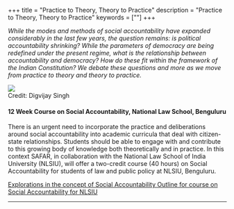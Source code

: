 +++
title = "Practice to Theory, Theory to Practice"
description = "Practice to Theory, Theory to Practice"
keywords = [""]
+++

*While the modes and methods of social accountability have expanded considerably in the last few years, the question remains: is political accountability shrinking? While the parameters of democracy are being redefined under the present regime, what is the relationship between accountability and democracy? How do these fit within the framework of the Indian Constitution? We debate these questions and more as we move from practice to theory and theory to practice.*

<div class="container-image">
  <img class="full-width" src="../../img/pictures/practice-theory.jpg">
  <div class="bottom-right">Credit: Digvijay Singh</div>
</div>

#### 12 Week Course on Social Accountability, National Law School, Benguluru

There is an urgent need to incorporate the practice and deliberations around social accountability into academic curricula that deal with citizen-state relationships. Students should be able to engage with and contribute to this growing body of knowledge both theoretically and in practice. In this context SAFAR, in collaboration with the National Law School of India University (NLSIU), will offer a two-credit course (40 hours) on Social Accountability for students of law and public policy at NLSIU, Benguluru. 

<a href="https://www.cbgaindia.org/wp-content/uploads/2019/04/Explorations-in-the-Concept-of-Social-Accountability.pdf" class="btn btn-lg" target="_blank">
    <i class="far fa-file-alt"></i> Explorations in the concept of Social Accountability
</a>
<a href="../../documents/Outline for course on Social Accountability for NLSIU.docx" class="btn btn-lg" target="_blank">
    <i class="far fa-file-alt"></i> Outline for course on Social Accountability for NLSIU
</a>

***
